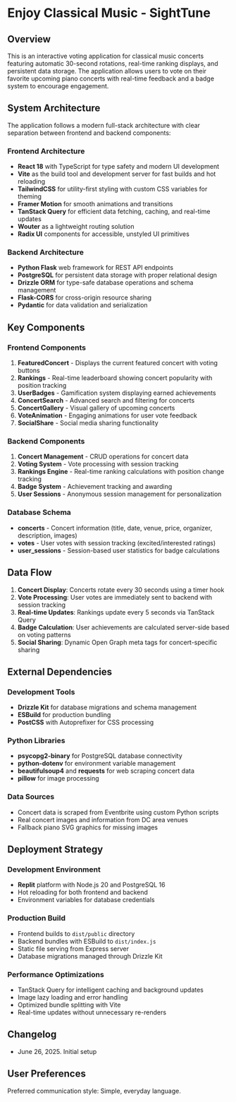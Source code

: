 # Enjoy Classical Music - SightTune

## Overview

This is an interactive voting application for classical music concerts featuring automatic 30-second rotations, real-time ranking displays, and persistent data storage. The application allows users to vote on their favorite upcoming piano concerts with real-time feedback and a badge system to encourage engagement.

## System Architecture

The application follows a modern full-stack architecture with clear separation between frontend and backend components:

### Frontend Architecture
- **React 18** with TypeScript for type safety and modern UI development
- **Vite** as the build tool and development server for fast builds and hot reloading
- **TailwindCSS** for utility-first styling with custom CSS variables for theming
- **Framer Motion** for smooth animations and transitions
- **TanStack Query** for efficient data fetching, caching, and real-time updates
- **Wouter** as a lightweight routing solution
- **Radix UI** components for accessible, unstyled UI primitives

### Backend Architecture
- **Python Flask** web framework for REST API endpoints
- **PostgreSQL** for persistent data storage with proper relational design
- **Drizzle ORM** for type-safe database operations and schema management
- **Flask-CORS** for cross-origin resource sharing
- **Pydantic** for data validation and serialization

## Key Components

### Frontend Components
1. **FeaturedConcert** - Displays the current featured concert with voting buttons
2. **Rankings** - Real-time leaderboard showing concert popularity with position tracking
3. **UserBadges** - Gamification system displaying earned achievements
4. **ConcertSearch** - Advanced search and filtering for concerts
5. **ConcertGallery** - Visual gallery of upcoming concerts
6. **VoteAnimation** - Engaging animations for user vote feedback
7. **SocialShare** - Social media sharing functionality

### Backend Components
1. **Concert Management** - CRUD operations for concert data
2. **Voting System** - Vote processing with session tracking
3. **Rankings Engine** - Real-time ranking calculations with position change tracking
4. **Badge System** - Achievement tracking and awarding
5. **User Sessions** - Anonymous session management for personalization

### Database Schema
- **concerts** - Concert information (title, date, venue, price, organizer, description, images)
- **votes** - User votes with session tracking (excited/interested ratings)
- **user_sessions** - Session-based user statistics for badge calculations

## Data Flow

1. **Concert Display**: Concerts rotate every 30 seconds using a timer hook
2. **Vote Processing**: User votes are immediately sent to backend with session tracking
3. **Real-time Updates**: Rankings update every 5 seconds via TanStack Query
4. **Badge Calculation**: User achievements are calculated server-side based on voting patterns
5. **Social Sharing**: Dynamic Open Graph meta tags for concert-specific sharing

## External Dependencies

### Development Tools
- **Drizzle Kit** for database migrations and schema management
- **ESBuild** for production bundling
- **PostCSS** with Autoprefixer for CSS processing

### Python Libraries
- **psycopg2-binary** for PostgreSQL database connectivity
- **python-dotenv** for environment variable management
- **beautifulsoup4** and **requests** for web scraping concert data
- **pillow** for image processing

### Data Sources
- Concert data is scraped from Eventbrite using custom Python scripts
- Real concert images and information from DC area venues
- Fallback piano SVG graphics for missing images

## Deployment Strategy

### Development Environment
- **Replit** platform with Node.js 20 and PostgreSQL 16
- Hot reloading for both frontend and backend
- Environment variables for database credentials

### Production Build
- Frontend builds to `dist/public` directory
- Backend bundles with ESBuild to `dist/index.js`
- Static file serving from Express server
- Database migrations managed through Drizzle Kit

### Performance Optimizations
- TanStack Query for intelligent caching and background updates
- Image lazy loading and error handling
- Optimized bundle splitting with Vite
- Real-time updates without unnecessary re-renders

## Changelog

- June 26, 2025. Initial setup

## User Preferences

Preferred communication style: Simple, everyday language.